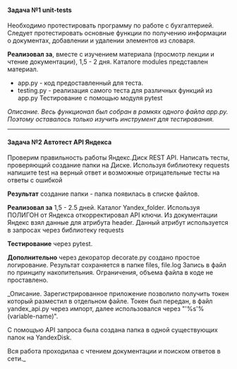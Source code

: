 #### Задача №1 unit-tests

Необходимо протестировать программу по работе с бухгалтерией.
Следует протестировать основные функции по получению информации о документах, добавлении и удалении элементов из словаря.

**Реализовал за**, вместе с изучением материала (просмотр лекции и чтение документации), 1,5 - 2 дня. Каталоге modules 
представлен материал.
 - app.py - код предоставленный для теста.
 - testing.py - реализация самого теста для различных функций из app.py 
Тестирование с помощью модуля pytest

_Описание.
Весь функционал был собран в рамкях одного файла app.py. Поэтому оставалось только изучить инструмент для 
тестирования._

-- --

#### Задача №2 Автотест API Яндекса

Проверим правильность работы Яндекс.Диск REST API. Написать тесты, проверяющий создание папки на Диске.
Используя библиотеку requests напишите test на верный ответ и возможные отрицательные тесты на ответы с ошибкой

**Результат** создание папки - папка появилась в списке файлов.

**Реализовал за** 1,5 - 2.5 дней. Каталог Yandex_folder.
Используя ПОЛИГОН от Яндекса откорректировал API ключи. 
Из документации Яндекс взял данные для атрибута header. Данный атрибут используется в запросах через библиотеку requests

**Тестирование** через pytest.

**Дополнительно** через декоратор decorate.py создано простое логирование.
Результат сохраняется в папке files, file.log
Запись в файл по принципу накопительния. Ограничения, объема файла в коде не проставлено.


_Описание.
Зарегистрированное приложение позволило получить токен который разместил в отдельном файле. 
Токен был передан, в файл yandex_api.py через импорт, далее использовался через "'%s'%(variable-name)".

С помощъю API запроса была создана папка в одной существующих папок на YandexDisk.

Вся работа проходилаа с чтением документации и поиском ответов в сети._

